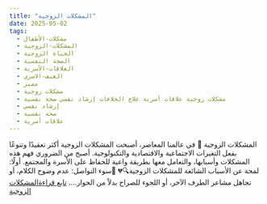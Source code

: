 ```yaml
---
title: "المشكلات الزوجية"
date: 2025-05-02
tags:
  - مشكلات-الأطفال
  - المشكلات-الزوجية
  - الحياة الزوجية
  - الصحة النفسية
  - العلاقات-الأسرية
  - العنف-الاسري
  - مميز
  - مشكلات زوجية
  - مشكلات زوجية علاقات أسرية علاج الخلافات إرشاد نفسي صحة نفسية
  - إرشاد نفسي
  - صحة نفسية
  - علاقات أسرية
---
```


المشكلات الزوجية 👫 في عالمنا المعاصر، أصبحت المشكلات الزوجية أكثر تعقيدًا وتنوعًا بفعل التغيرات الاجتماعية والاقتصادية والتكنولوجية. أصبح من الضروري فهم هذه المشكلات وأسبابها، والتعامل معها بطريقة واعية للحفاظ على الأسرة والمجتمع. أولًا: لمحة عن الأسباب الشائعة للمشكلات الزوجية🔍💔 🔹سوء التواصل: عدم وضوح الكلام، أو تجاهل مشاعر الطرف الآخر، أو اللجوء للصراخ بدلاً من الحوار.… [تابع قراءةالمشكلات الزوجية](https://eshraq.org/2025/05/02/%d8%a7%d9%84%d9%85%d8%b4%d9%83%d9%84%d8%a7%d8%aa-%d8%a7%d9%84%d8%b2%d9%88%d8%ac%d9%8a%d8%a9/)